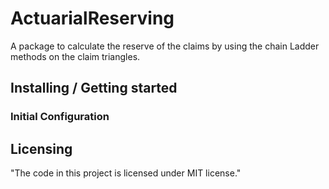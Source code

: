 # ActuarialReserving

A package to calculate the reserve of the claims by using the chain Ladder methods on the claim triangles.

## Installing / Getting started


### Initial Configuration


## Licensing

"The code in this project is licensed under MIT license."
